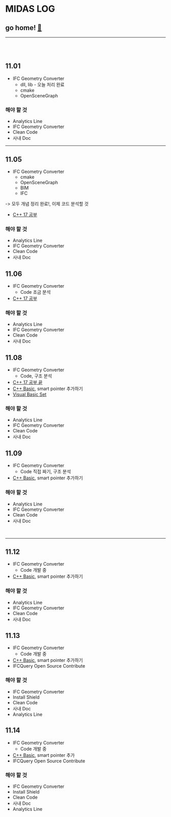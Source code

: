 # MIDAS LOG

## go home! [:house_with_garden:](https://github.com/wnsgml972/midas_log)

---

<br/><br/>

## 11.01

* IFC Geometry Converter
  * dll, lib - 오늘 처리 완료
  * cmake
  * OpenSceneGraph

### 해야 할 것

* Analytics Line
* IFC Geometry Converter
* Clean Code
* 사내 Doc

---

## 11.05

* IFC Geometry Converter
  * cmake
  * OpenSceneGraph
  * BIM
  * IFC

-> 모두 개념 정리 완료!, 이제 코드 분석할 것

* [C++ 17 공부](/contents/cpp17.md)

### 해야 할 것

* Analytics Line
* IFC Geometry Converter
* Clean Code
* 사내 Doc



## 11.06

* IFC Geometry Converter
  * Code 조금 분석   
* [C++ 17 공부](/contents/cpp17.md)


### 해야 할 것

* Analytics Line
* IFC Geometry Converter
* Clean Code
* 사내 Doc



## 11.08

* IFC Geometry Converter
  * Code, 구조 분석
* [C++ 17 공부 끝](/contents/cpp17.md)
* [C++ Basic](/contents/CppBasic.md), smart pointer 추가하기
* [Visual Basic Set](/contents/VisualCodeBasicSet.md)


### 해야 할 것

* Analytics Line
* IFC Geometry Converter
* Clean Code
* 사내 Doc



## 11.09

* IFC Geometry Converter
  * Code 직접 짜기, 구조 분석
* [C++ Basic](/contents/CppBasic.md), smart pointer 추가하기


### 해야 할 것

* Analytics Line
* IFC Geometry Converter
* Clean Code
* 사내 Doc

<br/>

---

## 11.12

* IFC Geometry Converter
  * Code 개발 중
* [C++ Basic](/contents/CppBasic.md), smart pointer 추가하기


### 해야 할 것

* Analytics Line
* IFC Geometry Converter
* Clean Code
* 사내 Doc


## 11.13

* IFC Geometry Converter
  * Code 개발 중
* [C++ Basic](/contents/CppBasic.md), smart pointer 추가하기
* IFCQuery Open Source Contribute


### 해야 할 것

* IFC Geometry Converter
* Install Shield
* Clean Code
* 사내 Doc
* Analytics Line


## 11.14

* IFC Geometry Converter
  * Code 개발 중
* [C++ Basic](/contents/CppBasic.md), smart pointer 추가
* IFCQuery Open Source Contribute


### 해야 할 것

* IFC Geometry Converter
* Install Shield
* Clean Code
* 사내 Doc
* Analytics Line
